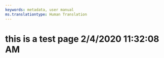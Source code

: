 ```yaml
---
keywords: metadata, user manual
ms.translationtype: Human Translation
---
```

# this is a test page 2/4/2020 11:32:08 AM